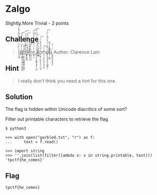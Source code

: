 # Zalgo
Slightly More Trivial - 2 points

## Challenge 
> t̤̬̫͖̬̊ͪ̏ͤ̈́ͬ͆͌̃̉̀̊̽͌ͯ͑͋̍́̀̚͝p̸͒̓ͨ̐̒ͬ̿̇̄̋̓̌͋͂͟͡҉̡̞̝̳͇͉̥͔͖̣̭͕̫͖͓̱̟̲c̥͕̭̬̹̯̳̮̳̻̬͇̖̜͇̺̝ͦͤ́͋̕͡tͦ́̊̑͊͋̎ͨ͒̋͆́́̓ͥ̋͡҉̥̲̟̰̬̦̰͘f̷̡̜̙̣̙̮͕͒̊͊̏ͧͩͦ̿͑ͦ̏̀́͡{̴̛̔̈͆̆͋̂͗̇̀͏͙̺͈͕̝͕̗h̡̺̞͉̤̠̥͆̔͋ͬͪ͂̕͟͞é͚̻͔̝ͨ̽́ͬ̀̿̆ͤͪͣ̍ͦ́̌ͩ͢͠͠͠ͅ_̸̵̡͖͉͕̫̩̱͈̻̥̮̭̖͓̞͕̲̱̆̏ͧ̽̏ͩ̅ͣ̈̈́̾̈́̓ͯ̀͟cͦͮͮ̽̇̓̾̏͏̨̠͎͙̖̲̫̲̳̣ơ̭̗̲̭̜̗̲̤̰̗̝̗̩̹̗̤͖̝ͦͣ͆ͦ̌̒̃̽̋ͣ͑̀͡m̢̧͔͕̙̬̦̲̘̙͓̟̥̮̭ͣ͐ͮ̇͘͝e̸͇̞͔̱̞̱̘͖͓̠̥̲͚͇̦̤̜̍ͭ͒͊ͧ͑̇́̊̾́͆̊͗̏̈́͗͡s̓ͪ̂ͨ̔̂͌͏̶̴̨̱͙͇̝̖͙͉͎̜͈̱̻͘}̨̡̻̺͍͔͍̰̫̫̹̬ͥͭͥͨ̌
> Author: Clarence Lam

## Hint
> I really don't think you need a hint for this one.

## Solution
The flag is hidden within Unicode diacritics of some sort?

Filter out printable characters to retrieve the flag

	$ python3
	
	>>> with open("garbled.txt", "r") as f:
	...     text = f.read()

	>>> import string
	>>> ''.join(list(filter(lambda x: x in string.printable, text)))
	'tpctf{he_comes}'

## Flag
`tpctf{he_comes}`